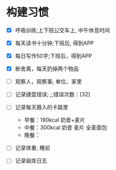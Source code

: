 # 构建习惯

- [x] 呼吸训练;上下班公交车上, 中午休息时间
- [x] 每天读书十分钟;下班后, 得到APP
- [x] 每日写作50字;下班后，得到APP
- [x] 断舍离，每天扔掉两个物品
- [ ] 观察人，观察事; 单位，家里

- [ ] 记录键盘错误; ;;错误次数：[32]
- [ ] 记录每天摄入的卡路里
    - 早餐：190kcal 奶昔+麦片
    - 中餐：300kcal 奶昔 麦片 全麦面包
    - 晚餐：
- [ ] 记录体重; 睡前
- [ ] 记录锻炼日志
